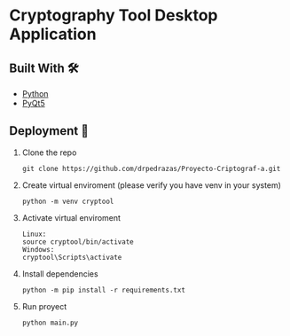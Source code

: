 # Cryptography Tool Desktop Application
## Built With 🛠️

* [Python](https://www.python.org/)
* [PyQt5](https://pypi.org/project/PyQt5/)
<!-- GETTING STARTED -->
## Deployment 🚀

1. Clone the repo
   ```
   git clone https://github.com/drpedrazas/Proyecto-Criptograf-a.git
   ```
2. Create virtual enviroment (please verify you have venv in your system)
   ```
   python -m venv cryptool
   ```
3. Activate virtual enviroment 
   ```
   Linux:
   source cryptool/bin/activate
   Windows:
   cryptool\Scripts\activate
   ```
4. Install dependencies

   ```
   python -m pip install -r requirements.txt
   ```
5. Run proyect
   ```
   python main.py
   ```
